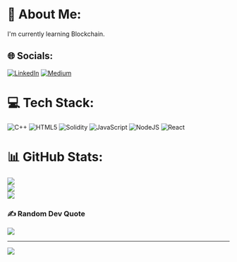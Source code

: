 # 💫 About Me:
I'm currently learning Blockchain.


## 🌐 Socials:
[![LinkedIn](https://img.shields.io/badge/LinkedIn-%230077B5.svg?logo=linkedin&logoColor=white)](https://linkedin.com/in/https://www.linkedin.com/in/smritikarki182/) [![Medium](https://img.shields.io/badge/Medium-12100E?logo=medium&logoColor=white)](https://medium.com/@https://medium.com/@karkismr) 

# 💻 Tech Stack:
![C++](https://img.shields.io/badge/c++-%2300599C.svg?style=for-the-badge&logo=c%2B%2B&logoColor=white) ![HTML5](https://img.shields.io/badge/html5-%23E34F26.svg?style=for-the-badge&logo=html5&logoColor=white) ![Solidity](https://img.shields.io/badge/Solidity-%23363636.svg?style=for-the-badge&logo=solidity&logoColor=white) ![JavaScript](https://img.shields.io/badge/javascript-%23323330.svg?style=for-the-badge&logo=javascript&logoColor=%23F7DF1E) ![NodeJS](https://img.shields.io/badge/node.js-6DA55F?style=for-the-badge&logo=node.js&logoColor=white) ![React](https://img.shields.io/badge/react-%2320232a.svg?style=for-the-badge&logo=react&logoColor=%2361DAFB)
# 📊 GitHub Stats:
![](https://github-readme-stats.vercel.app/api?username=smrkarkii&theme=radical&hide_border=false&include_all_commits=true&count_private=true)<br/>
![](https://github-readme-streak-stats.herokuapp.com/?user=smrkarkii&theme=radical&hide_border=false)<br/>
![](https://github-readme-stats.vercel.app/api/top-langs/?username=smrkarkii&theme=radical&hide_border=false&include_all_commits=true&count_private=true&layout=compact)

### ✍️ Random Dev Quote
![](https://quotes-github-readme.vercel.app/api?type=horizontal&theme=gruvbox)


---
[![](https://visitcount.itsvg.in/api?id=smrkarkii&icon=9&color=3)](https://visitcount.itsvg.in)

<!-- Proudly created with GPRM ( https://gprm.itsvg.in ) -->
